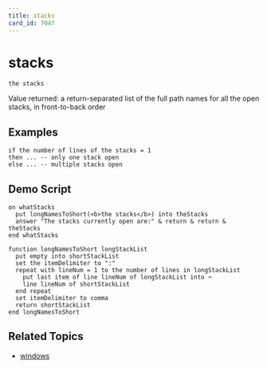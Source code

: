 ```yaml
---
title: stacks
card_id: 7047
---
```


# stacks

```
the stacks
```

Value returned: a return-separated list of the full path names for all the open stacks, in front-to-back order

## Examples

```
if the number of lines of the stacks = 1
then ... -- only one stack open
else ... -- multiple stacks open
```

## Demo Script

```
on whatStacks
  put longNamesToShort(<b>the stacks</b>) into theStacks
  answer "The stacks currently open are:" & return & return & theStacks
end whatStacks

function longNamesToShort longStackList
  put empty into shortStackList
  set the itemDelimiter to ":"
  repeat with lineNum = 1 to the number of lines in longStackList
    put last item of line lineNum of longStackList into ¬
    line lineNum of shortStackList
  end repeat
  set itemDelimiter to comma
  return shortStackList
end longNamesToShort
```

## Related Topics

* [windows](/HyperTalkReference/functions/windows)
